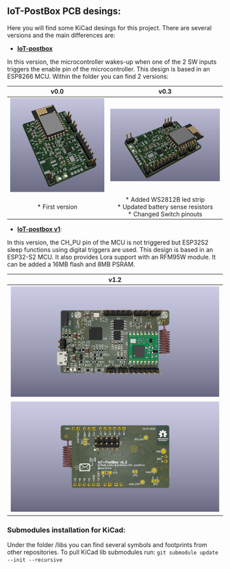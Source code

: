 ## IoT-PostBox  PCB desings: ##

Here you will find some KiCad desings for this project. There are several versions and the main differences are:

* [**IoT-postbox**](iot-postbox/)

In this version, the microcontroller wakes-up when one of the 2 SW inputs triggers the enable pin of the microcontroller. 
This design is based in an ESP8266 MCU. Within the folder you can find 2 versions:

  
| v0.0                                                            | v0.3          |
|:---------------------------------------------------------------:|:-------------:|
| ![Alt text](iot-postbox/docs/v0.0/pcb_3d.PNG?raw=true "v0.0")   | ![Alt text](iot-postbox/docs/v0.3/3dview.png?raw=true "v0.3 ") |
|  *  First version                                               |  * Added WS2812B led strip<br>  * Updated battery sense resistors<br> * Changed Switch pinouts   |


* [**IoT-postbox v1**](iot-postbox_v1/):

In this version, the CH_PU pin of the MCU is not triggered but ESP32S2 sleep functions using digital triggers are used.
This design is based in an ESP32-S2 MCU. It also provides Lora support with an RFM95W module. It can be added a 16MB flash and 8MB PSRAM.

| v1.2                                                            |
|:---------------------------------------------------------------:|
| ![Alt text](iot-postbox_v1/docs/v1.2/iot-postbox_top_xray.png "v1.2")   |
| ![Alt text](iot-postbox_v1/docs/v1.2/iot-postbox_bottom_xray.png "v1.2")   |


### Submodules installation for KiCad:
Under the folder /libs you can find several symbols and footprints from other repositories.
To pull KiCad lib submodules run: `git submodule update --init --recursive`
